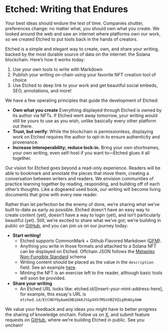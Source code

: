 # Etched: Writing that Endures

Your best ideas should endure the test of time. Companies shutter, preferences change: no matter what, you should own what you create. We looked around the web and saw an internet where platforms own our work, so we created Etched to put tools back in the hands of creators.

Etched is a simple and elegant way to create, own, and share your writing, backed by the most durable source of data on the internet: the Solana blockchain. Here’s how it works today:

1. Use your own tools to write with Markdown
2. Publish your writing on-chain using your favorite NFT creation tool of choice
3. Use Etched to deep link to your work and get beautiful social embeds, SEO, annotations, and more!

We have a few operating principles that guide the development of Etched:

- **Own what you create** Everything displayed through Etched is owned by its author via NFTs. If Etched went away tomorrow, your writing would still be yours to use as you wish, unlike basically every other platform out there.
- **Trust, but verify**: While the blockchain is permissionless, displaying work on Etched requires the author to opt-in to ensure authenticity and provenance.
- **Increase interoperability; reduce lock-in.** Bring your own shortnames, your own writing, even self-host if you want to—Etched glues it all together.

Our vision for Etched goes beyond a read-only experience. Readers will be able to bookmark and annotate the pieces that move them, creating a conversation between writers and readers. We envision communities of practice learning together by reading, responding, and building off of each other’s thoughts. Like a dogeared used book, our writing will become living documents that grow with every new reader.

Rather than let perfection be the enemy of done, we’re sharing what we’ve built to-date as early as possible. Etched doesn’t have an easy way to create content (yet), doesn’t have a way to login (yet), and isn’t particularly beautiful (yet). Still, we’re excited to share what we’ve got; we’re building in public on [GitHub](https://github.com/jnwng/etched), and you can join us on our journey today:

- **Start writing!**
  - Etched supports CommonMark + Github Flavored Markdown ([GFM](https://github.github.com/gfm/)).
  - Anything you write in those formats and attached to a Solana NFT can be displayed on Etched. Offchain JSON follows the [Metaplex Non-Fungible Standard](https://developers.metaplex.com/token-metadata/token-standard#the-non-fungible-standard) schema
  - Writing content should be placed as the value in the `description` field. See an example [here](https://github.com/jnwng/etched/blob/e15b9adbf4f6120fcc39c25701834a50f6ee564a/examples/create-nft.ts#L54-L59).
  - Minting the NFT is an exercise left to the reader, although basic tools will soon be provided.
- **Share your writing**
  - An Etched URL looks like: etched.id/[insert-your-mint-address-here], for example, this essay's URL is `etched.id/EtCH6Y9yAamG9BibkKJtGpXXh7MSnVBZVQ1q9hAGyXmW`

We value your feedback and any ideas you might have to better progress the sharing of knowledge onchain. Follow us on [X](https://x.com/etched_id), and submit feature requests on [GitHub](https://github.com/jnwng/etched), where we’re building Etched in public. See you onchain!
